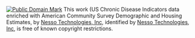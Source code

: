 <a href="http://creativecommons.org/publicdomain/mark/1.0/" target="_blank">![Public Domain Mark](http://i.creativecommons.org/p/mark/1.0/88x31.png)</a>
This work (US Chronic Disease Indicators data enriched with American Community Survey Demographic and Housing Estimates, by <a href="https://nesso.io" target="_blank">Nesso Technologies, Inc</a>, identified by <a href="https://nesso.io" target="_blank">Nesso Technologies, Inc</a>, is free of known copyright restrictions.
